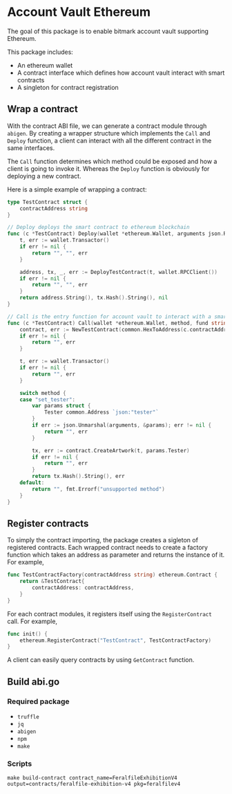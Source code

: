 # Account Vault Ethereum

The goal of this package is to enable bitmark account vault supporting Ethereum.

This package includes:

- An ethereum wallet
- A contract interface which defines how account vault interact with smart contracts
- A singleton for contract registration

## Wrap a contract

With the contract ABI file, we can generate a contract module through `abigen`. By creating a wrapper structure which implements the `Call` and `Deploy` function, a client can interact with all the different contract in the same interfaces.

The `Call` function determines which method could be exposed and how a client is going to invoke it. Whereas the `Deploy` function is obviously for deploying a new contract.

Here is a simple example of wrapping a contract:

```go
type TestContract struct {
	contractAddress string
}

// Deploy deploys the smart contract to ethereum blockchain
func (c *TestContract) Deploy(wallet *ethereum.Wallet, arguments json.RawMessage) (string, string, error) {
	t, err := wallet.Transactor()
	if err != nil {
		return "", "", err
	}

	address, tx, _, err := DeployTestContract(t, wallet.RPCClient())
	if err != nil {
		return "", "", err
	}
	return address.String(), tx.Hash().String(), nil
}

// Call is the entry function for account vault to interact with a smart contract.
func (c *TestContract) Call(wallet *ethereum.Wallet, method, fund string, arguments json.RawMessage) (string, error) {
	contract, err := NewTestContract(common.HexToAddress(c.contractAddress), wallet.RPCClient())
	if err != nil {
		return "", err
	}

	t, err := wallet.Transactor()
	if err != nil {
		return "", err
	}

	switch method {
	case "set_tester":
		var params struct {
		    Tester common.Address `json:"tester"`
		}
		if err := json.Unmarshal(arguments, &params); err != nil {
			return "", err
		}

		tx, err := contract.CreateArtwork(t, params.Tester)
		if err != nil {
			return "", err
		}
		return tx.Hash().String(), err
	default:
		return "", fmt.Errorf("unsupported method")
	}
}
```

## Register contracts

To simply the contract importing, the package creates a sigleton of registered contracts. Each wrapped contract needs to create a factory function which takes an address as parameter and returns the instance of it. For example,

```go
func TestContractFactory(contractAddress string) ethereum.Contract {
	return &TestContract{
		contractAddress: contractAddress,
	}
}
```

For each contract modules, it registers itself using the `RegisterContract` call. For example,

```go
func init() {
	ethereum.RegisterContract("TestContract", TestContractFactory)
}
```

A client can easily query contracts by using `GetContract` function.

## Build abi.go

### Required package

- `truffle`
- `jq`
- `abigen`
- `npm`
- `make`

### Scripts

```shell
make build-contract contract_name=FeralfileExhibitionV4 output=contracts/feralfile-exhibition-v4 pkg=feralfilev4
```
